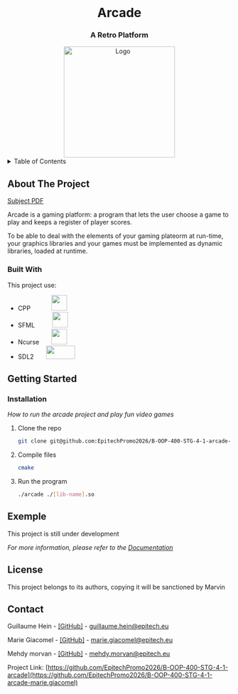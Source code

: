 <!-- PROJECT LOGO -->
<br />
<div align="center">

  <h1 align="center">Arcade</h1>
  <h3 align="center">A Retro Platform</h3>

  <img src="https://static.vecteezy.com/system/resources/thumbnails/002/185/779/small/arcade-neon-signs-style-text-free-vector.jpg" alt="Logo" width="250" height="250">
</div>



<!-- TABLE OF CONTENTS -->
<details>
  <summary>Table of Contents</summary>
  <ol>
    <li>
      <a href="#about-the-project">About The Project</a>
      <ul>
        <li><a href="#built-with">Built With</a></li>
      </ul>
    </li>
    <li>
      <a href="#getting-started">Getting Started</a>
      <ul>
        <li><a href="#installation">Installation</a></li>
      </ul>
    </li>
    <li><a href="#usage">Exemple</a></li>
    <li><a href="#license">License</a></li>
    <li><a href="#contact">Contact</a></li>
  </ol>
</details>



<!-- ABOUT THE PROJECT -->
## About The Project

[Subject PDF](https://intra.epitech.eu/module/2022/B-OOP-400/STG-4-1/acti-591517/project/file/B-OOP-400_arcade.pdf)

<p align="left">Arcade is a gaming platform: a program that lets the user choose a game to play and keeps a register of player scores.</p>
<p align="left">To be able to deal with the elements of your gaming plateorm at run-time, your graphics libraries and your games must be implemented as dynamic libraries, loaded at runtime.</p>


### Built With

This project use:


* CPP &nbsp;&nbsp;&nbsp;&nbsp;&nbsp;&nbsp;&nbsp;&nbsp;&nbsp;&nbsp;&nbsp;[<img src="https://upload.wikimedia.org/wikipedia/commons/thumb/1/18/ISO_C%2B%2B_Logo.svg/1822px-ISO_C%2B%2B_Logo.svg.png" width="35" height="35" />](https://fr.wikipedia.org/wiki/C%2B%2B)
* SFML&nbsp;&nbsp;&nbsp;&nbsp;&nbsp;&nbsp;&nbsp;&nbsp;&nbsp;&nbsp;[<img src="https://upload.wikimedia.org/wikipedia/commons/thumb/a/a0/SFML_Logo.svg/1200px-SFML_Logo.svg.png" width="35" height="35" />](https://www.sfml-dev.org/index-fr.php)
* Ncurse&nbsp;&nbsp;&nbsp;&nbsp;&nbsp;&nbsp;&nbsp;[<img src="https://avatars.githubusercontent.com/u/15212165?v=4&s=160" width="35" height="35" />](https://fr.wikipedia.org/wiki/Ncurses)
* SDL2&nbsp;&nbsp;&nbsp;&nbsp;&nbsp;&nbsp; [<img src="https://upload.wikimedia.org/wikipedia/commons/thumb/1/16/Simple_DirectMedia_Layer%2C_Logo.svg/800px-Simple_DirectMedia_Layer%2C_Logo.svg.png" width="65" height="30" />](https://discourse.libsdl.org/)



<!-- GETTING STARTED -->
## Getting Started

### Installation

_How to run the arcade project and play fun video games_

1. Clone the repo
   ```sh
   git clone git@github.com:EpitechPromo2026/B-OOP-400-STG-4-1-arcade-marie.giacomel.git
   ```
2. Compile files
   ```sh
   cmake
   ```
3. Run the program
   ```sh
   ./arcade ./[lib-name].so
   ```



<!-- USAGE EXAMPLES -->
## Exemple

This project is still under development

_For more information, please refer to the [Documentation](https://example.com)_



<!-- LICENSE -->
## License

This project belongs to its authors, copying it will be sanctioned by Marvin



<!-- CONTACT -->
## Contact

Guillaume Hein - [[GitHub]](https://github.com/Thyodas) - guillaume.hein@epitech.eu

Marie Giacomel - [[GitHub]](https://github.com/Sauterelle57) - marie.giacomel@epitech.eu

Mehdy morvan - [[GitHub]](https://github.com/iMeaNz) - mehdy.morvan@epitech.eu

Project Link: [https://github.com/EpitechPromo2026/B-OOP-400-STG-4-1-arcade](https://github.com/EpitechPromo2026/B-OOP-400-STG-4-1-arcade-marie.giacomel)


<!-- MARKDOWN LINKS & IMAGES -->
[Sfml]: https://upload.wikimedia.org/wikipedia/commons/thumb/b/bf/SFML2.svg/1200px-SFML2.svg.png
[Sfml-url]: https://www.sfml-dev.org/index-fr.php
[Ncurse]: https://terminalroot.com.br/assets/img/cpp/ncurses.jpg
[Ncurse-url]: https://fr.wikipedia.org/wiki/Ncurses
